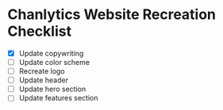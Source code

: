 
# Chanlytics Website Recreation Checklist

- [x] Update copywriting
- [ ] Update color scheme
- [ ] Recreate logo
- [ ] Update header
- [ ] Update hero section
- [ ] Update features section
